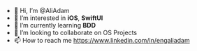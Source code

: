 - 👋 Hi, I’m @AliAdam
- 👀 I’m interested in **iOS**, **SwiftUI**
- 🌱 I’m currently learning **BDD**
- 💞️ I’m looking to collaborate on OS Projects
- 📫 How to reach me 
https://www.linkedin.com/in/engaliadam
